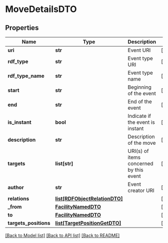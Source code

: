 # MoveDetailsDTO

## Properties
Name | Type | Description | Notes
------------ | ------------- | ------------- | -------------
**uri** | **str** | Event URI | [optional] 
**rdf_type** | **str** | Event type URI | [optional] 
**rdf_type_name** | **str** | Event type name | [optional] 
**start** | **str** | Beginning of the event | [optional] 
**end** | **str** | End of the event | [optional] 
**is_instant** | **bool** | Indicate if the event is instant | [optional] 
**description** | **str** | Description of the move | [optional] 
**targets** | **list[str]** | URI(s) of items concerned by this event | [optional] 
**author** | **str** | Event creator URI | [optional] 
**relations** | [**list[RDFObjectRelationDTO]**](RDFObjectRelationDTO.md) |  | [optional] 
**_from** | [**FacilityNamedDTO**](FacilityNamedDTO.md) |  | [optional] 
**to** | [**FacilityNamedDTO**](FacilityNamedDTO.md) |  | [optional] 
**targets_positions** | [**list[TargetPositionGetDTO]**](TargetPositionGetDTO.md) |  | [optional] 

[[Back to Model list]](../README.md#documentation-for-models) [[Back to API list]](../README.md#documentation-for-api-endpoints) [[Back to README]](../README.md)



